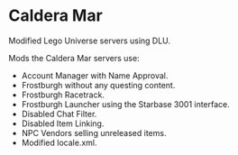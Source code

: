 # Caldera Mar
Modified Lego Universe servers using DLU.

Mods the Caldera Mar servers use:

- Account Manager with Name Approval.
- Frostburgh without any questing content.
- Frostburgh Racetrack.
- Frostburgh Launcher using the Starbase 3001 interface.
- Disabled Chat Filter.
- Disabled Item Linking.
- NPC Vendors selling unreleased items.
- Modified locale.xml.
